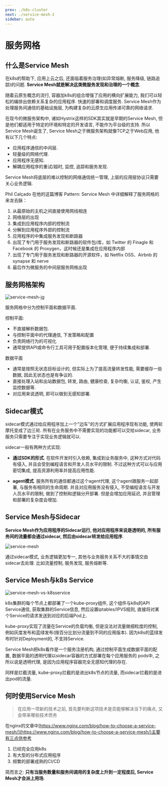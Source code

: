 ```yaml
---
prev: ./k8s-cluster
next: ./service-mesh-2
sidebar: auto
---
```


# 服务网格

## 什么是Service Mesh

在k8s的帮助下, 应用上云之后, 还面临着服务治理(如异常熔断, 服务降级, 链路追踪)的问题. **Service Mesh就是解决这类微服务发现和治理的一个概念**. 

随着云原生概念的流行, 容器加k8s的组合增强了应用的横向扩展能力, 我们可以轻松的编排出依赖关系复杂的应用程序. 快速的部署和调度服务. 
Service Mesh作为处理服务间通信的基础设施层, 为构建复杂的云原生应用传递可靠的网络请求. 

在现今的微服务架构中, 诸如Hystrix这样的SDK其实就是早期的Service Mesh, 但是他们都适用于特定的环境和特定的开发语言, 
不能作为平台级的支持. 所以Service Mesh诞生了, Service Mesh之于微服务架构就像TCP之于Web应用, 他有以下几个特点:

- 应用程序通信的中间层.
- 轻量级的网络代理.
- 应用程序无感知.
- 解耦应用程序的重试/超时, 监控, 追踪和服务发现.  

Service Mesh将底层的难以控制的网络通信统一管理, 上层的应用层协议只需要关心业务逻辑. 

Phil Calçado 在他的这篇博客 Pattern: Service Mesh 中详细解释了服务网格的来龙去脉：

1. 从最原始的主机之间直接使用网线相连
2. 网络层的出现
3. 集成到应用程序内部的控制流
4. 分解到应用程序外部的控制流
5. 应用程序的中集成服务发现和断路器
6. 出现了专门用于服务发现和断路器的软件包/库，如 Twitter 的 Finagle 和 Facebook 的 Proxygen，这时候还是集成在应用程序内部
7. 出现了专门用于服务发现和断路器的开源软件，如 Netflix OSS、Airbnb 的 synapse 和 nerve
8. 最后作为微服务的中间层服务网格出现

## 服务网格架构

![service-mesh-jg](http://image.ytg2097.com/service-mesh-jg.png)

服务网格中分为控制平面和数据平面. 

控制平面: 
- 不直接解析数据包. 
- 与控制平面中的代理通信, 下发策略和配置
- 负责网络行为的可视化
- 通常提供API或命令行工具可用于配置版本化管理, 便于持续集成和部署.

数据平面

- 通常是按照无状态目标设计的, 但实际上为了提高流量转发性能, 需要缓存一些数据, 因此无状态也是有争议的.
- 直接处理入站和出站数据包, 转发, 路由, 健康检查, 复杂均衡, 认证, 鉴权, 产生监控数据等.
- 对应用来说透明, 即可以做到无感知部署.


## Sidecar模式

sidecar模式通过给应用程序加上一个"边车"的方式扩展应用程序现有功能, 使两轮摩托变成了边三轮. 所有在业务服务中不需要实现的功能都可以交给sidecar,
业务服务只需要专注于实现业务逻辑就可以. 

sidecar一般有两种方式实现:

- **通过SDK的形式**. 在软件开发时引入依赖, 集成到业务服务中, 这种方式对代码有侵入, 并且会受到编程语言和开发人员水平的限制. 
不过这种方式可以与应用密切集成, 提高资源利用率并提高应用性能. 

- **agent模式**. 服务所有的通信都通过这个agent代理, 这个agent跟服务一起部署, 与服务有相同的生命周期. 并且对应用服务没有侵入, 
不受编程语言与开发人员水平的限制, 做到了控制和逻辑分开部署. 但是会增加应用延迟, 并且管理和部署的复杂度会增加. 

## Service Mesh与Sidecar

**Service Mesh作为应用程序的Sidecar运行, 他对应用程序来说是透明的, 所有服务间的流量都会通过sidecar, 然后由sidecar转发给应用程序**.

![service-mesh](http://image.ytg2097.com/service-mesh.png)

通过sidecar模式, 业务逻辑更加专一, 其他与业务服务关系不大的事情交由sidecar去处理. 比如流量控制, 服务发现, 服务熔断等.

## Service Mesh与k8s Service 

![service-mesh-vs-k8sservice](http://image.ytg2097.com/service-mesh-vs-k8sservice.png)

k8s集群的每个节点上都部署了一个kube-proxy组件, 这个组件与k8s的API Service通信, 获取集群的Service信息, 然后设置iptables/IPVS规则, 
直接将对某个Service的请求发送到对应的后端Pod上.

kube-proxy实现了流量在Service的负载均衡, 但是没法对流量做细粒度的控制, 例如灰度发布和蓝绿发布(按百分比划分流量到不同的应用版本). 因为k8s的蓝绿发布时针对Deployment的, 不支持Service.

Service Mesh把k8s看作是一个服务注册机构, 通过控制平面生成数据平面的配置, 数据平面的透明代理以sidecar容器的方式部署在每个应用服务的
pods中, 之所以说是透明代理, 是因为应用程序容器完全无感知代理的存在. 


同样是拦截流量, kube-proxy拦截的是进出k8s节点的流量, 而sidecar拦截的是进出pod的流量. 


## 何时使用Service Mesh

> 在应用一项新的技术之前, 首先要判断这项技术是否能够解决当下的痛点, 又会带来哪些技术债务

在nginx的文章中[https://www.nginx.com/blog/how-to-choose-a-service-mesh/](https://www.nginx.com/blog/how-to-choose-a-service-mesh/)主要有三点供参考

1. 已经完全应用k8s
2. 有大型的分布式应用程序
3. 频繁的部署成熟的CI/CD

简而言之: **只有当服务数量和服务间调用的复杂度上升到一定程度后, Service Mesh才会派上用场**.

